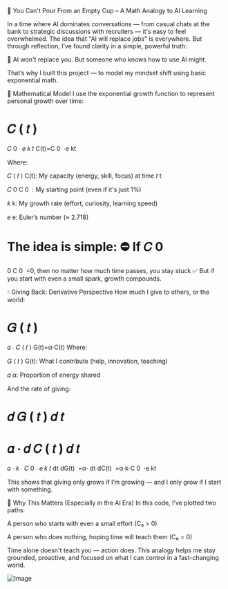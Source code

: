 📘 You Can't Pour From an Empty Cup – A Math Analogy to AI Learning


In a time where AI dominates conversations — from casual chats at the bank to strategic discussions with recruiters — it's easy to feel overwhelmed. The idea that "AI will replace jobs" is everywhere. But through reflection, I’ve found clarity in a simple, powerful truth:

🌱 AI won't replace you. But someone who knows how to use AI might.

That’s why I built this project — to model my mindset shift using basic exponential math.

🧠 Mathematical Model
I use the exponential growth function to represent personal growth over time:

𝐶
(
𝑡
)
=
𝐶
0
⋅
𝑒
𝑘
𝑡
C(t)=C 
0
​
 ⋅e 
kt
 
Where:

𝐶
(
𝑡
)
C(t): My capacity (energy, skill, focus) at time 
𝑡
t

𝐶
0
C 
0
​
 : My starting point (even if it's just 1%)

𝑘
k: My growth rate (effort, curiosity, learning speed)

𝑒
e: Euler’s number (≈ 2.718)

The idea is simple:
⛔ If 
𝐶
0
=
0
C 
0
​
 =0, then no matter how much time passes, you stay stuck
✅ But if you start with even a small spark, growth compounds.

💧 Giving Back: Derivative Perspective
How much I give to others, or the world:

𝐺
(
𝑡
)
=
𝛼
⋅
𝐶
(
𝑡
)
G(t)=α⋅C(t)
Where:

𝐺
(
𝑡
)
G(t): What I contribute (help, innovation, teaching)

𝛼
α: Proportion of energy shared

And the rate of giving:

𝑑
𝐺
(
𝑡
)
𝑑
𝑡
=
𝛼
⋅
𝑑
𝐶
(
𝑡
)
𝑑
𝑡
=
𝛼
⋅
𝑘
⋅
𝐶
0
⋅
𝑒
𝑘
𝑡
dt
dG(t)
​
 =α⋅ 
dt
dC(t)
​
 =α⋅k⋅C 
0
​
 ⋅e 
kt
 
This shows that giving only grows if I’m growing — and I only grow if I start with something.

🚀 Why This Matters (Especially in the AI Era)
In this code, I’ve plotted two paths:

A person who starts with even a small effort (C₀ > 0)

A person who does nothing, hoping time will teach them (C₀ = 0)

Time alone doesn't teach you — action does.
This analogy helps me stay grounded, proactive, and focused on what I can control in a fast-changing world.
































![Image](https://github.com/user-attachments/assets/153d1c22-1cd7-471c-8bf4-4549d3be17b3)
